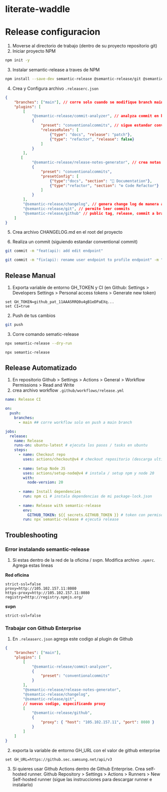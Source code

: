 # literate-waddle

# Release configuracion
1. Moverse al directorio de trabajo (dentro de su proyecto repositorio git)
2. Iniciar proyecto NPM
```bash
npm init -y
```
3. Instalar semantic-release a traves de NPM
```bash
npm install --save-dev semantic-release @semantic-release/git @semantic-release/github @semantic-release/changelog @semantic-release/commit-analyzer @semantic-release/release-notes-generator conventional-changelog-conventionalcommits
```

4. Crea y Configura archivo `.releaserc.json`
```json
{
    "branches": ["main"], // corre solo cuando se modifique branch main
    "plugins": [
        [
            "@semantic-release/commit-analyzer", // analyza commit en base a preset
            {
                "preset": "conventionalcommits", // sigue estandar conventional commit
                "releaseRules": [
                    {"type": "docs", "release": "patch"},
                    {"type": "refactor", "release": false}
                ]
            }
        ],  
       [
            "@semantic-release/release-notes-generator", // crea notas para el release basado en el changelog
            {
                "preset": "conventionalcommits",
                "presetConfig": [
                    {"type":"docs", "section": "📝 Documentation"},
                    {"type":"refactor", "section": "⚙️ Code Refactor"}
                ]
            }
        ],
        "@semantic-release/changelog", // genera change log de manera automatizada
        "@semantic-release/git", // permite leer commits
        "@semantic-release/github" // public tag, release, commit a branch
    ]
}
```

5. Crea archivo CHANGELOG.md en el root del proyecto

6. Realiza un commit (siguiendo estandar conventional commit)
```bash
git commit -m "feat(api): add edit endpoint"

git commit -m "fix(api): rename user endpoint to profile endpoint" -m "BREAKING CHANGE: user endpoint no longer support"
```

## Release Manual
1. Exporta variable de entorno GH_TOKEN y CI
(en Github: Settings > Developers Settings > Personal access tokens > Generate new token)
```
set GH_TOKEN=github_pat_11AAASRRQ0u4gB1eDPaEXq...
set CI=true 
```
2. Push de tus cambios
```bash
git push
```
3. Corre comando sematic-release
```bash
npx semantic-release --dry-run

npx semantic-release
```

## Release Automatizado
1. En repositorio Github > Settings > Actions > General > Workflow Permissions > Read and Write
2. crea archivo workflow `.github/workflows/release.yml`
```yaml
name: Release CI

on:
  push:
    branches:
      - main ## corre workflow solo en push a main branch

jobs:
  release:
    name: Release
    runs-on: ubuntu-latest # ejecuta los pasos / tasks en ubuntu
    steps:
      - name: Checkout repo
        uses: actions/checkout@v4 # checkout repositorio (descarga ultimos cambios)
      
      - name: Setup Node JS
        uses: actions/setup-node@v4 # instala / setup npm y node 20
        with:
          node-version: 20
      
      - name: Install dependencies
        run: npm ci # instala dependencias de mi package-lock.json
      
      - name: Release with semantic-release
        env:
          GITHUB_TOKEN: ${{ secrets.GITHUB_TOKEN }} # token con permisos para escribir y leer en github
        run: npx semantic-release # ejecuta release
```


## Troubleshooting
### Error instalando semantic-release
1. Si estas dentro de la red de la oficina / svpn. Modifica archivo `.npmrc`. Agrega estas lineas

**Red oficina**
```
strict-ssl=false
proxy=http://105.102.157.11:8080
https-proxy=http://105.102.157.11:8080
registry=http://registry.npmjs.org/
```
**svpn**
```
strict-ssl=false
```

### Trabajar con Github Enterprise
1. En `.releaserc.json` agrega este codigo al plugin de Github
```json
{
    "branches": ["main"],
    "plugins": [
        [
            "@semantic-release/commit-analyzer",
            {
                "preset": "conventionalcommits"
            }
        ],  
        "@semantic-release/release-notes-generator",
        "@semantic-release/changelog",
        "@semantic-release/git",
        // nuevas codigo, especificando proxy
        [
            "@semantic-release/github",
            {
                "proxy": { "host": "105.102.157.11", "port": 8080 }
            }
        ]
    ]
}
```
2. exporta la variable de entorno GH_URL con el valor de github enterprise
```
set GH_URL=https://github.sec.samsung.net/api/v3
```
3. Si quieres usar Github Actions dentro de Github Enterprise. Crea self-hosted runner. Github Repository > Settings > Actions > Runners > New Self-hosted runner (sigue las instrucciones para descargar runner e instalarlo)